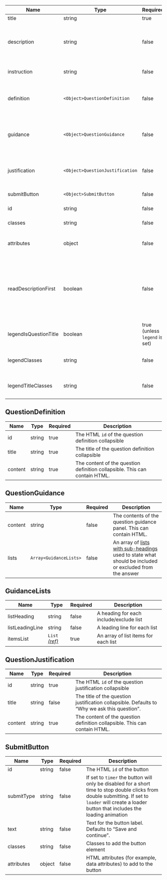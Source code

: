 | Name                  | Type                            | Required                      | Description                                                                                                                                                                                                              |
| --------------------- | ------------------------------- | ----------------------------- | ------------------------------------------------------------------------------------------------------------------------------------------------------------------------------------------------------------------------ |
| title                 | string                          | true                          | The question heading                                                                                                                                                                                                     |
| description           | string                          | false                         | The question description to be used to provide added context to the question. This can contain HTML.                                                                                                                     |
| instruction           | string                          | false                         | An interviewer instruction. This can contain HTML.                                                                                                                                                                       |
| definition            | `<Object>QuestionDefinition`    | false                         | Settings for the [question definition](#questiondefinition) to be used to define a word or acronym that is in the question                                                                                               |
| guidance              | `<Object>QuestionGuidance`      | false                         | Settings for the [question guidance](#questionguidance) to be used to state what should be included or excluded from the answer                                                                                          |
| justification         | `<Object>QuestionJustification` | false                         | Settings for the [question justification](#questionjustification) to be used to explain why a question is being asked                                                                                                    |
| submitButton          | `<Object>SubmitButton`          | false                         | Settings for the [submit button](#submitbutton)                                                                                                                                                                          |
| id                    | string                          | false                         | The HTML `id` for the component                                                                                                                                                                                          |
| classes               | string                          | false                         | Classes to add the component                                                                                                                                                                                             |
| attributes            | object                          | false                         | HTML attributes (for example, data attributes) to add to the component                                                                                                                                                   |
| readDescriptionFirst  | boolean                         | false                         | Set to “true” to make screen readers read out question description first. Used in the [relationships pattern](/patterns/relationships) where the description instructs the user to complete the sentence in the heading. |
| legendIsQuestionTitle | boolean                         | true (unless `legend` is set) | Creates an `h1` inside the `legend`. Use when there is only a single fieldset on the page                                                                                                                                |
| legendClasses         | string                          | false                         | Classes to apply to the HTML `legend` element when using `legendIsQuestionTitle`                                                                                                                                         |
| legendTitleClasses    | string                          | false                         | Classes to apply to the `h1` heading element when using `legendIsQuestionTitle`                                                                                                                                          |

## QuestionDefinition

| Name    | Type   | Required | Description                                                                |
| ------- | ------ | -------- | -------------------------------------------------------------------------- |
| id      | string | true     | The HTML `id` of the question definition collapsible                       |
| title   | string | true     | The title of the question definition collapsible                           |
| content | string | true     | The content of the question definition collapsible. This can contain HTML. |

## QuestionGuidance

| Name    | Type                   | Required | Description                                                                                                             |
| ------- | ---------------------- | -------- | ----------------------------------------------------------------------------------------------------------------------- |
| content | string                 | false    | The contents of the question guidance panel. This can contain HTML.                                                     |
| lists   | `Array<GuidanceLists>` | false    | An array of [lists with sub-headings](#guidancelists) used to state what should be included or excluded from the answer |

## GuidanceLists

| Name            | Type                                | Required | Description                             |
| --------------- | ----------------------------------- | -------- | --------------------------------------- |
| listHeading     | string                              | false    | A heading for each include/exclude list |
| listLeadingLine | string                              | false    | A leading line for each list            |
| itemsList       | `List` [_(ref)_](/components/lists) | true     | An array of list items for each list    |

## QuestionJustification

| Name    | Type   | Required | Description                                                                                  |
| ------- | ------ | -------- | -------------------------------------------------------------------------------------------- |
| id      | string | true     | The HTML `id` of the question justification collapsible                                      |
| title   | string | false    | The title of the question justification collapsible. Defaults to “Why we ask this question”. |
| content | string | true     | The content of the question definition collapsible. This can contain HTML.                   |

## SubmitButton

| Name       | Type   | Required | Description                                                                                                                                                                                          |
| ---------- | ------ | -------- | ---------------------------------------------------------------------------------------------------------------------------------------------------------------------------------------------------- |
| id         | string | false    | The HTML `id` of the button                                                                                                                                                                          |
| submitType | string | false    | If set to `timer` the button will only be disabled for a short time to stop double clicks from double submitting. If set to `loader` will create a loader button that includes the loading animation |
| text       | string | false    | Text for the button label. Defaults to “Save and continue”.                                                                                                                                          |
| classes    | string | false    | Classes to add the button element                                                                                                                                                                    |
| attributes | object | false    | HTML attributes (for example, data attributes) to add to the button                                                                                                                                  |
